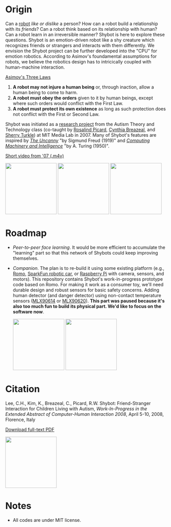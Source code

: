 Origin
======


Can a [robot](http://www.youtube.com/watch?v=3PMlDidyG_I "StarTrek: Measure of a Man") _like or dislike_ a person? How can a robot build a relationship with its _friends_? Can a robot think based on its relationship with human? Can a robot learn in an irreversible manner?
Shybot is here to explore these questions.
Shybot is an emotion-driven robot like a shy creature which recognizes friends or strangers and 
interacts with them differently. We envision the Shybot project can be further developed into the "CPU" for emotion robotics. According to Asimov's foundamental assumptions for robots, we believe the robotics design has to intricically coupled with human-machine interaction.


[Asimov's Three Laws](http://en.wikipedia.org/wiki/Three_Laws_of_Robotics)
  1. __A robot may not injure a human being__ or, through inaction, allow a human being to come to harm.
  2. __A robot must obey the orders__ given to it by human beings, except where such orders would conflict with the First Law.
  3. __A robot must protect its own existence__ as long as such protection does not conflict with the First or Second Law.


Shybot was initiated as a 
[research project](http://affect.media.mit.edu/projects.php?id=2306 "Affective Computing Group") 
from the Autism Theory and Technology class 
(co-taught by [Rosalind Picard](http://www.bbc.co.uk/news/technology-24652902?SThisFB), 
[Cynthia Breazeal](http://www.ted.com/talks/cynthia_breazeal_the_rise_of_personal_robots.html), and 
[Sherry Turkle](http://www.youtube.com/watch?v=Ikn-_myAfhQ)) at MIT Media Lab in 2007. 
Many of Shybot's features are inspired by [_The Uncanny_](https://github.com/jackylee0424/shybot/wiki/Uncanny) "by Sigmund Freud (1919)" and [_Computing Machinery and Intelligence_](https://github.com/jackylee0424/shybot/blob/master/doc/turing.pdf?raw=true) "by A. Turing (1950)".

[Short video from '07 (.m4v)](https://github.com/jackylee0424/shybot/blob/master/doc/shybot_07short.m4v?raw=true)

<img src="https://raw.github.com/jackylee0424/shybot/master/doc/shybot_07a.jpg" height=160 />
<img src="https://raw.github.com/jackylee0424/shybot/master/doc/shybot_07b.jpg" height=160 />
<img src="http://upload.wikimedia.org/wikipedia/commons/thumb/d/d3/Kou-Kou_by_Georgios_Iakovidis.jpg/200px-Kou-Kou_by_Georgios_Iakovidis.jpg" height=160 />



Roadmap
======

- _Peer-to-peer face learning_. It would be more efficient to accumulate the "learning" part so that this network of Shybots could keep improving themselves.
- _Companion_. The plan is to re-build it using some existing platform 
(e.g., [Romo](http://romotive.com/ "iPhone/iPod extension toy car"), [SparkFun robotic car](https://www.sparkfun.com/products/10825), or [Raspberry Pi](http://www.raspberrypi.org/) with camera, sensors, and motors). 
This repository contains Shybot's work-in-progress prototype code based on Romo. For making it work as a consumer toy, 
we'll need durable design and robust sensors for basic safety concerns. 
Adding human detector (and danger detector) using non-contact temperature sensors 
([MLX90614](https://www.sparkfun.com/products/9570) 
or [MLX90620](http://www.melexis.com/Infrared-Thermometer-Sensors/Infrared-Thermometer-Sensors/MLX90620-776.aspx)). __This part was paused because it's also too much fun to build its physical part. We'd like to focus on the software now__.


  <img src="https://raw.github.com/jackylee0424/shybot/master/doc/shybot_v1.png" height=160 />
  <img src="https://raw.github.com/jackylee0424/shybot/master/doc/shybot_13a.png" height=160 />


Citation
======

Lee, C.H., Kim, K., Breazeal, C., Picard, R.W. Shybot: Friend-Stranger Interaction for Children Living with Autism, _Work-In-Progress in the Extended Abstract of Computer-Human Interaction 2008_, April 5-10, 2008, Florence, Italy

[Download full-text PDF](https://github.com/jackylee0424/shybot/blob/master/reference/chi08_shybot-lee.pdf?raw=true)

<img src="https://raw.github.com/jackylee0424/shybot/master/doc/shybot_07c.jpg" height=160 />

Notes
======
- All codes are under MIT license.

